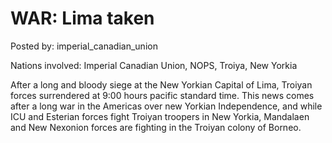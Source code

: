 # WAR: Lima taken

Posted by: imperial_canadian_union

Nations involved: Imperial Canadian Union, NOPS, Troiya, New Yorkia

After a long and bloody siege at the New Yorkian Capital of Lima, Troiyan forces surrendered at 9:00 hours pacific standard time. This news comes after a long war in the Americas over new Yorkian Independence, and while ICU and Esterian forces fight Troiyan troopers in New Yorkia, Mandalaen and New Nexonion forces are fighting in the Troiyan colony of Borneo. 

